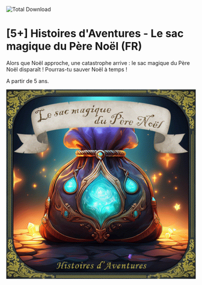![Total Download](https://img.shields.io/github/downloads/telmi-store/histoires-aventures-le-sac-magique-du-pere-noel/total.svg)

# [5+] Histoires d'Aventures - Le sac magique du Père Noël (FR)

Alors que Noël approche, une catastrophe arrive : le sac magique du Père Noël disparaît !
Pourras-tu sauver Noël à temps !

A partir de 5 ans.

![Cover de Histoires d'Aventures - Le sac magique du Père Noël](https://raw.githubusercontent.com/telmi-store/histoires-aventures-le-sac-magique-du-pere-noel/main/cover.png)
